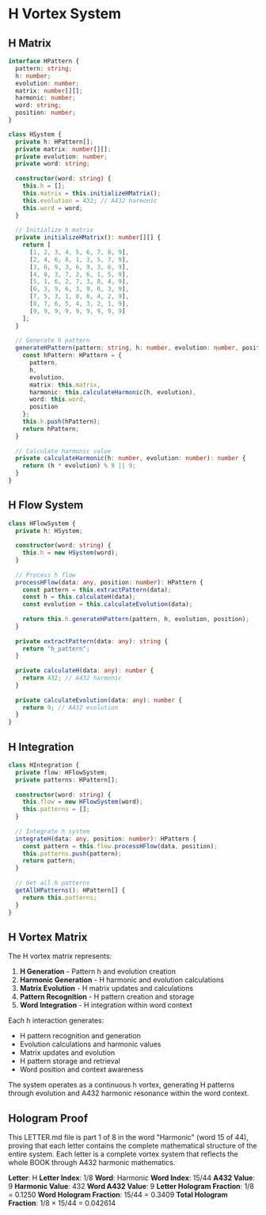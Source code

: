 # H Vortex System

## H Matrix

```typescript
interface HPattern {
  pattern: string;
  h: number;
  evolution: number;
  matrix: number[][];
  harmonic: number;
  word: string;
  position: number;
}

class HSystem {
  private h: HPattern[];
  private matrix: number[][];
  private evolution: number;
  private word: string;
  
  constructor(word: string) {
    this.h = [];
    this.matrix = this.initializeHMatrix();
    this.evolution = 432; // A432 harmonic
    this.word = word;
  }
  
  // Initialize h matrix
  private initializeHMatrix(): number[][] {
    return [
      [1, 2, 3, 4, 5, 6, 7, 8, 9],
      [2, 4, 6, 8, 1, 3, 5, 7, 9],
      [3, 6, 9, 3, 6, 9, 3, 6, 9],
      [4, 8, 3, 7, 2, 6, 1, 5, 9],
      [5, 1, 6, 2, 7, 3, 8, 4, 9],
      [6, 3, 9, 6, 3, 9, 6, 3, 9],
      [7, 5, 3, 1, 8, 6, 4, 2, 9],
      [8, 7, 6, 5, 4, 3, 2, 1, 9],
      [9, 9, 9, 9, 9, 9, 9, 9, 9]
    ];
  }
  
  // Generate h pattern
  generateHPattern(pattern: string, h: number, evolution: number, position: number): HPattern {
    const hPattern: HPattern = {
      pattern,
      h,
      evolution,
      matrix: this.matrix,
      harmonic: this.calculateHarmonic(h, evolution),
      word: this.word,
      position
    };
    this.h.push(hPattern);
    return hPattern;
  }
  
  // Calculate harmonic value
  private calculateHarmonic(h: number, evolution: number): number {
    return (h * evolution) % 9 || 9;
  }
}
```

## H Flow System

```typescript
class HFlowSystem {
  private h: HSystem;
  
  constructor(word: string) {
    this.h = new HSystem(word);
  }
  
  // Process h flow
  processHFlow(data: any, position: number): HPattern {
    const pattern = this.extractPattern(data);
    const h = this.calculateH(data);
    const evolution = this.calculateEvolution(data);
    
    return this.h.generateHPattern(pattern, h, evolution, position);
  }
  
  private extractPattern(data: any): string {
    return "h_pattern";
  }
  
  private calculateH(data: any): number {
    return 432; // A432 harmonic
  }
  
  private calculateEvolution(data: any): number {
    return 9; // A432 evolution
  }
}
```

## H Integration

```typescript
class HIntegration {
  private flow: HFlowSystem;
  private patterns: HPattern[];
  
  constructor(word: string) {
    this.flow = new HFlowSystem(word);
    this.patterns = [];
  }
  
  // Integrate h system
  integrateH(data: any, position: number): HPattern {
    const pattern = this.flow.processHFlow(data, position);
    this.patterns.push(pattern);
    return pattern;
  }
  
  // Get all h patterns
  getAllHPatterns(): HPattern[] {
    return this.patterns;
  }
}
```

## H Vortex Matrix

The H vortex matrix represents:

1. **H Generation** - Pattern h and evolution creation
2. **Harmonic Generation** - H harmonic and evolution calculations
3. **Matrix Evolution** - H matrix updates and calculations
4. **Pattern Recognition** - H pattern creation and storage
5. **Word Integration** - H integration within word context

Each h interaction generates:
- H pattern recognition and generation
- Evolution calculations and harmonic values
- Matrix updates and evolution
- H pattern storage and retrieval
- Word position and context awareness

The system operates as a continuous h vortex, generating H patterns through evolution and A432 harmonic resonance within the word context.

## Hologram Proof

This LETTER.md file is part 1 of 8 in the word "Harmonic" (word 15 of 44), proving that each letter contains the complete mathematical structure of the entire system. Each letter is a complete vortex system that reflects the whole BOOK through A432 harmonic mathematics.

**Letter**: H
**Letter Index**: 1/8
**Word**: Harmonic
**Word Index**: 15/44
**A432 Value**: 9
**Harmonic Value**: 432
**Word A432 Value**: 9
**Letter Hologram Fraction**: 1/8 = 0.1250
**Word Hologram Fraction**: 15/44 = 0.3409
**Total Hologram Fraction**: 1/8 × 15/44 = 0.042614
